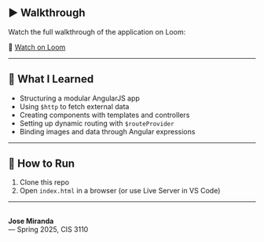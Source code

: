 
## ▶️ Walkthrough

Watch the full walkthrough of the application on Loom:

🔗 [Watch on Loom](https://www.loom.com/share/6ffe1b2abd92400d8e87ba22a177b226?sid=a8eef2ff-d52a-44e0-be6f-8a63239d114a)

---

## 🧠 What I Learned

- Structuring a modular AngularJS app
- Using `$http` to fetch external data
- Creating components with templates and controllers
- Setting up dynamic routing with `$routeProvider`
- Binding images and data through Angular expressions

---

## 📌 How to Run

1. Clone this repo
2. Open `index.html` in a browser (or use Live Server in VS Code)

---

##

**Jose Miranda**  
— Spring 2025, CIS 3110  
